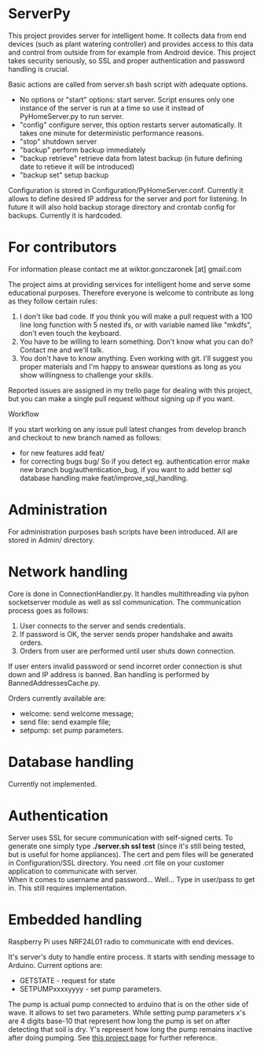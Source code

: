 # ServerPy

This project provides server for intelligent home. It collects data from end devices (such as plant watering controller) and provides access to this data and control from outside from for example from Android device. This project takes security seriously, so SSL and proper authentication and password handling is crucial.

Basic actions are called from server.sh bash script with adequate options.

 * No options or "start" options: start server. Script ensures only one instance of the server is run at a time so use it instead of PyHomeServer.py to run server.
 * "config" configure server, this option restarts server automatically. It takes one minute for deterministic performance reasons.
 * "stop" shutdown server
 * "backup" perform backup immediately
 * "backup retrieve" retrieve data from latest backup (in future defining date to retieve it will be introduced)
 * "backup set" setup backup

Configuration is stored in Configuration/PyHomeServer.conf. Currently it allows to define desired IP address for the server and port for listening. In future it will also hold backup storage directory and crontab config for backups. Currently it is hardcoded.

# For contributors

For information please contact me at wiktor.gonczaronek [at] gmail.com

The project aims at providing services for intelligent home and serve some educational purposes. Therefore everyone is welcome to contribute as long as they follow certain rules:
1. I don't like bad code. If you think you will make a pull request with a 100 line long function with 5 nested ifs, or with variable named like "mkdfs", don't even touch the keyboard.
2. You have to be willing to learn something. Don't know what you can do? Contact me and we'll talk.
3. You don't have to know anything. Even working with git. I'll suggest you proper materials and I'm happy to answear questions as long as you show willingness to challenge your skills.

Reported issues are assigned in my trello page for dealing with this project, but you can make a single pull request without signing up if you want.

Workflow

If you start working on any issue pull latest changes from develop branch and checkout to new branch named as follows:
 * for new features add feat/<issue name>
 * for correcting bugs bug/<issue name>
So if you detect eg. authentication error make new branch bug/authentication_bug, if you want to add better sql database handling make feat/improve_sql_handling.

# Administration

For administration purposes bash scripts have been introduced. All are stored in Admin/ directory.

# Network handling

Core is done in ConnectionHandler.py. It handles multithreading via pyhon socketserver module as well as ssl communication. The communication process goes as follows:
1. User connects to the server and sends credentials.
2. If password is OK, the server sends proper handshake and awaits orders.
3. Orders from user are performed until user shuts down connection.

If user enters invalid password or send incorret order connection is shut down and IP address is banned. Ban handling is performed by BannedAddressesCache.py.

Orders currently available are:
 * welcome: send welcome message;
 * send file: send example file;
 * setpump: set pump parameters.

# Database handling
Currently not implemented.

# Authentication
Server uses SSL for secure communication with self-signed certs. To generate one simply type <b>./server.sh ssl test</b> (since it's still being tested, but is useful for home appliances). The cert and pem files will be generated in Configuration/SSL directory. You need .crt file on your customer application to communicate with server.
<br>
When it comes to username and password... Well... Type in user/pass to get in. This still requires implementation.

# Embedded handling

Raspberry Pi uses NRF24L01 radio to communicate with end devices.

It's server's duty to handle entire process. It starts with sending message to Arduino. Current options are:
<ul>
<li>GETSTATE - request for state
<li> SETPUMPxxxxyyyy - set pump parameters.
</ul>

The pump is actual pump connected to arduino that is on the other side of wave. It allows to set two parameters.
While setting pump parameters x's are 4 digits base-10 that represent how long the pump is set on after detecting that soil is dry.
Y's represent how long the pump remains inactive after doing pumping. See <a href="https://github.com/gonczor/watering/tree/master">  this project page</a> for further reference.
